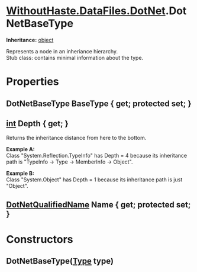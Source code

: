 # [WithoutHaste.DataFiles.DotNet](TableOfContents.WithoutHaste.DataFiles.DotNet.md).DotNetBaseType

**Inheritance:** [object](https://docs.microsoft.com/en-us/dotnet/api/system.object)  

Represents a node in an inheriance hierarchy.  
Stub class: contains minimal information about the type.  

# Properties

## DotNetBaseType BaseType { get; protected set; }

## [int](https://docs.microsoft.com/en-us/dotnet/api/system.int32) Depth { get; }

Returns the inheritance distance from here to the bottom.  

**Example A:**  
Class "System.Reflection.TypeInfo" has Depth = 4 because its inheritance path is "TypeInfo -&gt; Type -&gt; MemberInfo -&gt; Object".  

**Example B:**  
Class "System.Object" has Depth = 1 because its inheritance path is just "Object".  

## [DotNetQualifiedName](WithoutHaste.DataFiles.DotNet.DotNetQualifiedName.md) Name { get; protected set; }

# Constructors

## DotNetBaseType([Type](https://docs.microsoft.com/en-us/dotnet/api/system.type) type)


